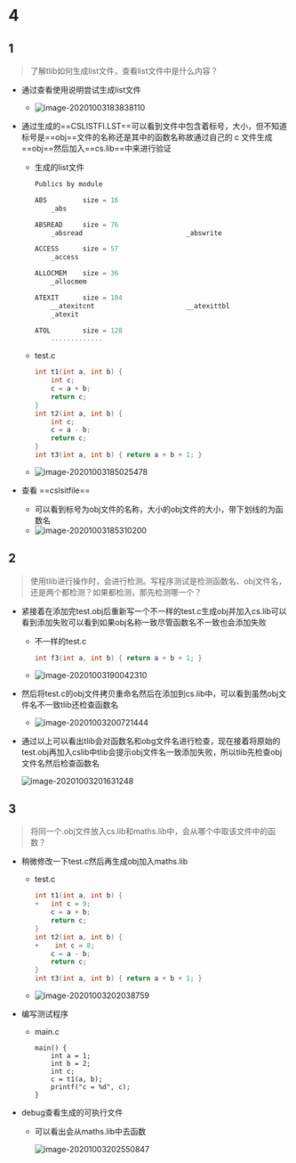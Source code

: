 # 4

## 1

> 了解tlib如何生成list文件，查看list文件中是什么内容？

- 通过查看使用说明尝试生成list文件

  - ![image-20201003183838110](https://gitee.com/bgst009/markdownPicUrl/raw/master/20201003183838.png)

- 通过生成的==CSLISTFI.LST==可以看到文件中包含着标号，大小，但不知道标号是==obj==文件的名称还是其中的函数名称故通过自己的 c 文件生成==obj==然后加入==cs.lib==中来进行验证

  - 生成的list文件

    ```c
    Publics by module
    
    ABS     	size = 16
    	_abs                            
    
    ABSREAD 	size = 76
    	_absread                          _abswrite
    
    ACCESS  	size = 57
    	_access                         
    
    ALLOCMEM	size = 36
    	_allocmem                       
    
    ATEXIT  	size = 104
    	__atexitcnt                       __atexittbl
    	_atexit                         
    
    ATOL    	size = 128
        .............
    ```

  - test.c

    ```c
    int t1(int a, int b) {
        int c;
        c = a + b;
        return c;
    }
    int t2(int a, int b) {
        int c;
        c = a - b;
        return c;
    }
    int t3(int a, int b) { return a + b + 1; }
    ```

  - ![image-20201003185025478](https://gitee.com/bgst009/markdownPicUrl/raw/master/20201003185025.png)

- 查看 ==cslsitfile== 

  - 可以看到标号为obj文件的名称，大小的obj文件的大小，带下划线的为函数名
  - ![image-20201003185310200](https://gitee.com/bgst009/markdownPicUrl/raw/master/20201003185310.png)



## 2

> 使用tlib进行操作时，会进行检测。写程序测试是检测函数名、obj文件名，还是两个都检测？如果都检测，那先检测哪一个？

- 紧接着在添加完test.obj后重新写一个不一样的test.c生成obj并加入cs.lib可以看到添加失败可以看到如果obj名称一致尽管函数名不一致也会添加失败

  - 不一样的test.c

    ```c
    int f3(int a, int b) { return a + b + 1; }
    ```

  - ![image-20201003190042310](https://gitee.com/bgst009/markdownPicUrl/raw/master/20201003190042.png)

- 然后将test.c的obj文件拷贝重命名然后在添加到cs.lib中，可以看到虽然obj文件名不一致tlib还检查函数名

  - ![image-20201003200721444](https://gitee.com/bgst009/markdownPicUrl/raw/master/20201003200900.png)

- 通过以上可以看出tlib会对函数名和obg文件名进行检查，现在接着将原始的test.obj再加入cslib中tlib会提示obj文件名一致添加失败，所以tlib先检查obj文件名然后检查函数名

  ![image-20201003201631248](https://gitee.com/bgst009/markdownPicUrl/raw/master/20201003201631.png)



## 3

> 将同一个.obj文件放入cs.lib和maths.lib中，会从哪个中取该文件中的函数？

- 稍微修改一下test.c然后再生成obj加入maths.lib

  - test.c

    ```c
    int t1(int a, int b) {
    +   int c = 9;
        c = a + b;
        return c;
    }
    int t2(int a, int b) {
    +    int c = 8;
        c = a - b;
        return c;
    }
    int t3(int a, int b) { return a + b + 1; }
    ```

  - ![image-20201003202038759](https://gitee.com/bgst009/markdownPicUrl/raw/master/20201003202038.png)

- 编写测试程序

  - main.c

    ```CQL
    main() {
        int a = 1;
        int b = 2;
        int c;
        c = t1(a, b);
        printf("c = %d", c);
    }
    ```

- debug查看生成的可执行文件

  - 可以看出会从maths.lib中去函数

    ![image-20201003202550847](https://gitee.com/bgst009/markdownPicUrl/raw/master/20201003202551.png)



